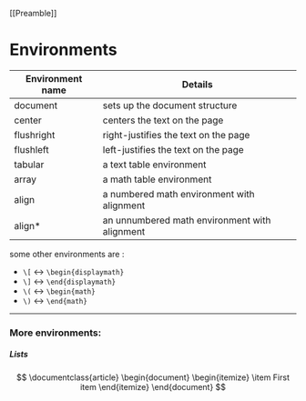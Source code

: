 [[Preamble]]

# Environments
| Environment name | Details                                       |
| ---------------- | --------------------------------------------- |
| document         | sets up the document structure                |
| center           | centers the text on the page                  |
| flushright       | right-justifies the text on the page          |
| flushleft        | left-justifies the text on the page           |
| tabular          | a text table environment                      |
| array            | a math table environment                      |
| align            | a numbered math environment with alignment    |
| align*           | an unnumbered math environment with alignment |

some other environments are :
- ```\[``` $\leftrightarrow$ ```\begin{displaymath}```
-  ```\]``` $\leftrightarrow$ ```\end{displaymath}```
- ```\(``` $\leftrightarrow$ ```\begin{math}```
-  ```\)``` $\leftrightarrow$ ```\end{math}```

---
### More environments:
##### Lists
$$
\documentclass{article}
\begin{document}
    \begin{itemize}
        \item First item
    \end{itemize}
\end{document}
$$